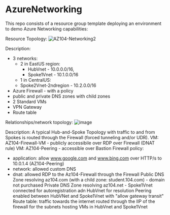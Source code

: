 # AzureNetworking

This repo consists of a resource group template deploying an environment to demo Azure Networking capabilities:

Resource Topology:
![AZ104-Networking2](https://github.com/annahengel/AzureNetworking/assets/73529093/38fc8acf-36cb-4115-8619-ac0a719cadc3)

Description:
- 3 networks:
    - 2 in EastUS region:
      - HubVnet - 10.0.0.0/16,
      - Spoke1Vnet - 10.1.0.0/16
    - 1 in CentralUS:
    -   Spoke2Vnet-2ndregion - 10.2.0.0/16
- Azure Firewall - with a policy
- public and private DNS zones with child zones
- 2 Standard VMs
- VPN Gateway
- Route table
  
Relationships/network topology:
![image](https://github.com/annahengel/AzureNetworking/assets/73529093/d8ebf471-ba35-4eb3-9333-ef6435714645)

Description:
A typical Hub-and-Spoke Topology with traffic to and from Spokes is routed through the Firewall (forced tunneling and/or UDR).
VM: AZ104-Firewall-VM - publicly accessibile over RDP over Firewall (DNAT rule)
VM: AZ104-Peering - accessible over Bastion
Firewall policy:
- application: allow www.google.com and www.bing.com over HTTP/s to 10.0.1.4 (AZ104-Peering)
- network: allowed custom DNS
- dnat: allowed RDP to the Az104-Firewall through the Firewall
Public DNS Zone resolving az104.com (with a child zone: student.104.com) - domain not purchased
Private DNS Zone resolving az104.net - Spoke1Vnet connected for autoregistration adn HubVnet for resolution
Peering enabled between HubVNet and Spoke1Vnet with "allow gateway transit"
Route table:
traffic towards the internet routed through the IIP of the firewall for the subnets hosting VMs in HubVnet and Spoke1Vnet





